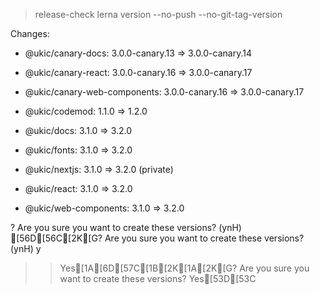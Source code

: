 
> release-check
> lerna version --no-push --no-git-tag-version


Changes:

- @ukic/canary-docs: 3.0.0-canary.13 => 3.0.0-canary.14

- @ukic/canary-react: 3.0.0-canary.16 => 3.0.0-canary.17

- @ukic/canary-web-components: 3.0.0-canary.16 => 3.0.0-canary.17

- @ukic/codemod: 1.1.0 => 1.2.0

- @ukic/docs: 3.1.0 => 3.2.0

- @ukic/fonts: 3.1.0 => 3.2.0

- @ukic/nextjs: 3.1.0 => 3.2.0 (private)

- @ukic/react: 3.1.0 => 3.2.0

- @ukic/web-components: 3.1.0 => 3.2.0

? Are you sure you want to create these versions? (ynH) [56D[56C[2K[G? Are you sure you want to create these versions? (ynH) y
>> Yes[1A[6D[57C[1B[2K[1A[2K[G? Are you sure you want to create these versions? Yes[53D[53C

